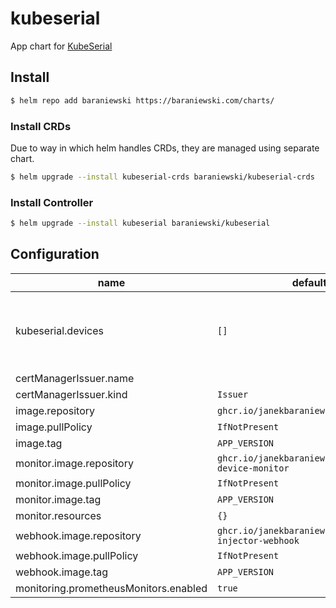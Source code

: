 # kubeserial

App chart for [KubeSerial][kubeserial]

## Install

```bash
$ helm repo add baraniewski https://baraniewski.com/charts/
```
### Install CRDs

Due to way in which helm handles CRDs, they are managed using separate chart.

```bash
$ helm upgrade --install kubeserial-crds baraniewski/kubeserial-crds
```
### Install Controller

```bash
$ helm upgrade --install kubeserial baraniewski/kubeserial
```



## Configuration

|name|default|description|required|
|---|---|---|---|
|kubeserial.devices|`[]`|List of device configuration to create when installing|false|
|certManagerIssuer.name|||true|
|certManagerIssuer.kind|`Issuer`||true|
|image.repository|`ghcr.io/janekbaraniewski/kubeserial`||true|
|image.pullPolicy|`IfNotPresent`||true|
|image.tag|`APP_VERSION`||true|
|monitor.image.repository|`ghcr.io/janekbaraniewski/kubeserial-device-monitor`||true|
|monitor.image.pullPolicy|`IfNotPresent`||true|
|monitor.image.tag|`APP_VERSION`||true|
|monitor.resources|`{}`||true|
|webhook.image.repository|`ghcr.io/janekbaraniewski/kubeserial-injector-webhook`||true|
|webhook.image.pullPolicy|`IfNotPresent`||true|
|webhook.image.tag|`APP_VERSION`||true|
|monitoring.prometheusMonitors.enabled|`true`||true|


[comment]: # (Links)
[kubeserial]: https://github.com/janekbaraniewski/kubeserial
